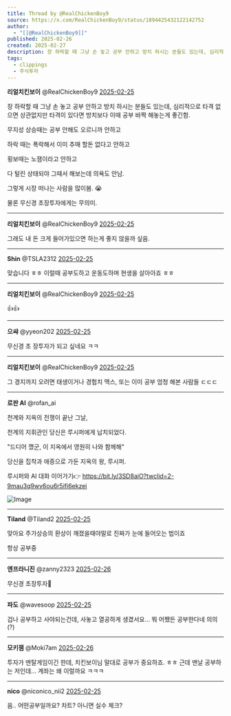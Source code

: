 ```yaml
---
title: Thread by @RealChickenBoy9
source: https://x.com/RealChickenBoy9/status/1894425432122142752
author:
  - "[[@RealChickenBoy9]]"
published: 2025-02-26
created: 2025-02-27
description: 장 하락할 때 그냥 손 놓고 공부 안하고 방치 하시는 분들도 있는데, 심리적으로 타격 없으면 상관없지만 타격이 있다면 방치보다 이때 공부 바짝 해놓는게 좋긴함. 무지성 상승때는 공부 안해도 오르니까 안하고 하락 때는 폭락해서 이미 추매 할돈 없다고
tags:
  - clippings
  - 주식투자
---
```

**리얼치킨보이** @RealChickenBoy9 [2025-02-25](https://x.com/RealChickenBoy9/status/1894425432122142752)

장 하락할 때 그냥 손 놓고 공부 안하고 방치 하시는 분들도 있는데, 심리적으로 타격 없으면 상관없지만 타격이 있다면 방치보다 이때 공부 바짝 해놓는게 좋긴함.

무지성 상승때는 공부 안해도 오르니까 안하고

하락 때는 폭락해서 이미 추매 할돈 없다고 안하고

횡보때는 노잼이라고 안하고

다 털린 상태되야 그때서 해보는데 의욕도 안남.

그렇게 시장 떠나는 사람을 많이봄. 😭

물론 무신경 초장투자에게는 무의미.

---

**리얼치킨보이** @RealChickenBoy9 [2025-02-25](https://x.com/RealChickenBoy9/status/1894425865947419109)

그래도 내 돈 크게 들어가있으면 하는게 좋지 않을까 싶음.

---

**Shin** @TSLA2312 [2025-02-25](https://x.com/TSLA2312/status/1894425785785880942)

맞습니다 ㅎㅎ 이럴때 공부도하고 운동도하며 현생을 살아아죠 ㅎㅎ

---

**리얼치킨보이** @RealChickenBoy9 [2025-02-25](https://x.com/RealChickenBoy9/status/1894426470036246803)

👍👍

---

**으쌰** @yyeon202 [2025-02-25](https://x.com/yyeon202/status/1894425724431601682)

무신경 초 장투자가 되고 싶네요 ㅋㅋ

---

**리얼치킨보이** @RealChickenBoy9 [2025-02-25](https://x.com/RealChickenBoy9/status/1894426239383081461)

그 경지까지 오려면 태생이거나 경험치 맥스, 또는 이미 공부 엄청 해본 사람들 ㄷㄷㄷ

---

**로판 AI** @rofan\_ai

천계와 지옥의 전쟁이 끝난 그날,

천계의 지휘관인 당신은 루시퍼에게 납치되었다.

"드디어 깼군, 이 지옥에서 영원히 나와 함께해"

당신을 집착과 애증으로 가둔 지옥의 왕, 루시퍼.

루시퍼와 AI 대화 이어가기👉 https://bit.ly/3SD8aiO?twclid=2-9mau3q9wv6ou6r5ifi6ekzei

![Image](https://pbs.twimg.com/media/GUPNsOvbkAAJ9ZI?format=jpg&name=large)

---

**Tiland** @Tiland2 [2025-02-25](https://x.com/Tiland2/status/1894499102605677042)

맞아요 주가상승의 환상이 깨졌을때야말로 진짜가 눈에 들어오는 법이죠

항상 공부중

---

**엔프라니진** @zanny2323 [2025-02-26](https://x.com/zanny2323/status/1894538047070654949)

무신경 초장투자🤣

---

**파도** @wavesoop [2025-02-25](https://x.com/wavesoop/status/1894459469452792063)

겁나 공부하고 사야되는건데, 사놓고 열공하게 생겼서요… 뭐 어쨌든 공부한다네 의의(?)

---

**모키잼** @Moki7am [2025-02-26](https://x.com/Moki7am/status/1894544219345490433)

투자가 멘탈게임이긴 한데, 치킨보이님 말대로 공부가 중요하죠. ㅎㅎ 근데 맨날 공부하는 저인데... 계좌는 왜 이럴까요 ㅋㅋㅋ

---

**nico** @niconico\_nii2 [2025-02-25](https://x.com/niconico_nii2/status/1894447599534706866)

음.. 어떤공부일까요? 차트? 아니면 실수 체크?